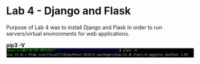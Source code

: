 
# Lab 4 - Django and Flask

Purpose of Lab 4 was to install Django and Flask in order to run servers/virtual environments for web applications.

**pip3 -V** <br />
![pip3dashv](screenshots/1pip3dashv.png) <br />
